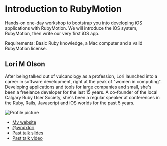 # Introduction to RubyMotion

Hands-on one-day workshop to bootstrap you into developing iOS applications with RubyMotion. We will introduce the iOS system, RubyMotion, then write our very first iOS app.

Requirements: Basic Ruby knowledge, a Mac computer and a valid RubyMotion license. 

## Lori M Olson

After being talked out of vulcanology as a profession, Lori launched into a career in software development, right at the peak of "women in computing". Developing applications and tools for large companies and small, she's been a freelance developer for the last 15 years. A co-founder of the local Calgary Ruby User Society, she's been a regular speaker at conferences in the Ruby, Rails, Javascript and iOS worlds for the past 5 years.

![Profile picture](https://raw.github.com/rubyaustralia/rubyconfau-2014-cfp/master/Core_Data_In_Motion/profile_picture.jpg)

- [My website](http://wndx.com)
- [@wndxlori](https://twitter.com/wndxlori)
- [Past talk slides](http://www.slideshare.net/wndxlori)
- [Past talk video](http://www.wndx.com/speaking/)
